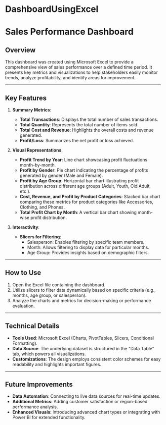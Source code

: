 # DashboardUsingExcel

# **Sales Performance Dashboard**

## **Overview**
This dashboard was created using Microsoft Excel to provide a comprehensive view of sales performance over a defined time period. It presents key metrics and visualizations to help stakeholders easily monitor trends, analyze profitability, and identify areas for improvement. 

---

## **Key Features**
1. **Summary Metrics**:
   - **Total Transactions**: Displays the total number of sales transactions.
   - **Total Quantity**: Represents the total number of items sold.
   - **Total Cost and Revenue**: Highlights the overall costs and revenue generated.
   - **Profit/Loss**: Summarizes the net profit or loss achieved.

2. **Visual Representations**:
   - **Profit Trend by Year**: Line chart showcasing profit fluctuations month-by-month.
   - **Profit by Gender**: Pie chart indicating the percentage of profits generated by gender (Male and Female).
   - **Profit by Age Group**: Horizontal bar chart illustrating profit distribution across different age groups (Adult, Youth, Old Adult, etc.).
   - **Cost, Revenue, and Profit by Product Categories**: Stacked bar chart comparing these metrics for product categories like Accessories, Clothing, and Phones.
   - **Total Profit Chart by Month**: A vertical bar chart showing month-wise profit distribution.

3. **Interactivity**:
   - **Slicers for Filtering**:
     - Salesperson: Enables filtering by specific team members.
     - Month: Allows filtering to display data for particular months.
     - Age Group: Provides insights based on demographic filters.

---

## **How to Use**
1. Open the Excel file containing the dashboard.
2. Utilize slicers to filter data dynamically based on specific criteria (e.g., months, age group, or salesperson).
3. Analyze the charts and metrics for decision-making or performance evaluation.

---

## **Technical Details**
- **Tools Used**: Microsoft Excel (Charts, PivotTables, Slicers, Conditional Formatting).
- **Data Source**: The underlying dataset is structured in the "Data Table" tab, which powers all visualizations.
- **Customizations**: The design employs consistent color schemes for easy readability and highlights important figures.

---

## **Future Improvements**
- **Data Automation**: Connecting to live data sources for real-time updates.
- **Additional Metrics**: Adding customer satisfaction or region-based performance analysis.
- **Enhanced Visuals**: Introducing advanced chart types or integrating with Power BI for extended functionality.

